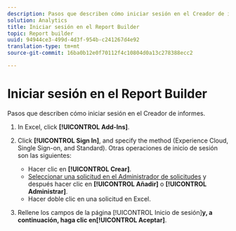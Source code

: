```yaml
---
description: Pasos que describen cómo iniciar sesión en el Creador de informes.
solution: Analytics
title: Iniciar sesión en el Report Builder
topic: Report builder
uuid: 94944ce3-499d-4d3f-954b-c241267d4e92
translation-type: tm+mt
source-git-commit: 16ba0b12e0f70112f4c10804d0a13c278388ecc2

---
```



# Iniciar sesión en el Report Builder

Pasos que describen cómo iniciar sesión en el Creador de informes.

1. In Excel, click **[!UICONTROL Add-Ins]**.
1. Click **[!UICONTROL Sign In]**, and specify the method (Experience Cloud, Single Sign-on, and Standard). Otras operaciones de inicio de sesión son las siguientes:

   * Hacer clic en **[!UICONTROL Crear]**.
   * [Seleccionar una solicitud en el Administrador de solicitudes](/help/analyze/report-builder/manage-requests/r-arb-manage-requests.md) y después hacer clic en **[!UICONTROL Añadir]** o **[!UICONTROL Administrar]**.
   * Hacer doble clic en una solicitud en Excel.

1. Rellene los campos de la página [!UICONTROL Inicio de sesión]**y, a continuación, haga clic en[!UICONTROL Aceptar]**.

